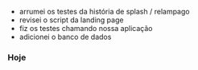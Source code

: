 - arrumei os testes da história de splash / relampago
- revisei o script da landing page
- fiz os testes chamando nossa aplicação
- adicionei o banco de dados

### Hoje
